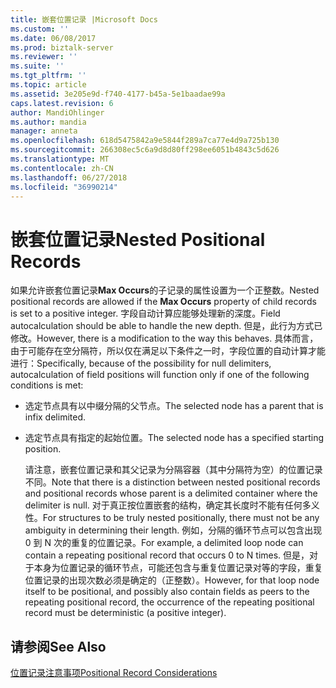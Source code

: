 ```yaml
---
title: 嵌套位置记录 |Microsoft Docs
ms.custom: ''
ms.date: 06/08/2017
ms.prod: biztalk-server
ms.reviewer: ''
ms.suite: ''
ms.tgt_pltfrm: ''
ms.topic: article
ms.assetid: 3e205e9d-f740-4177-b45a-5e1baadae99a
caps.latest.revision: 6
author: MandiOhlinger
ms.author: mandia
manager: anneta
ms.openlocfilehash: 618d5475842a9e5844f289a7ca77e4d9a725b130
ms.sourcegitcommit: 266308ec5c6a9d8d80ff298ee6051b4843c5d626
ms.translationtype: MT
ms.contentlocale: zh-CN
ms.lasthandoff: 06/27/2018
ms.locfileid: "36990214"
---
```

# <a name="nested-positional-records"></a><span data-ttu-id="e9bfe-102">嵌套位置记录</span><span class="sxs-lookup"><span data-stu-id="e9bfe-102">Nested Positional Records</span></span>
<span data-ttu-id="e9bfe-103">如果允许嵌套位置记录**Max Occurs**的子记录的属性设置为一个正整数。</span><span class="sxs-lookup"><span data-stu-id="e9bfe-103">Nested positional records are allowed if the **Max Occurs** property of child records is set to a positive integer.</span></span> <span data-ttu-id="e9bfe-104">字段自动计算应能够处理新的深度。</span><span class="sxs-lookup"><span data-stu-id="e9bfe-104">Field autocalculation should be able to handle the new depth.</span></span> <span data-ttu-id="e9bfe-105">但是，此行为方式已修改。</span><span class="sxs-lookup"><span data-stu-id="e9bfe-105">However, there is a modification to the way this behaves.</span></span> <span data-ttu-id="e9bfe-106">具体而言，由于可能存在空分隔符，所以仅在满足以下条件之一时，字段位置的自动计算才能进行：</span><span class="sxs-lookup"><span data-stu-id="e9bfe-106">Specifically, because of the possibility for null delimiters, autocalculation of field positions will function only if one of the following conditions is met:</span></span>  
  
- <span data-ttu-id="e9bfe-107">选定节点具有以中缀分隔的父节点。</span><span class="sxs-lookup"><span data-stu-id="e9bfe-107">The selected node has a parent that is infix delimited.</span></span>  
  
- <span data-ttu-id="e9bfe-108">选定节点具有指定的起始位置。</span><span class="sxs-lookup"><span data-stu-id="e9bfe-108">The selected node has a specified starting position.</span></span>  
  
  <span data-ttu-id="e9bfe-109">请注意，嵌套位置记录和其父记录为分隔容器（其中分隔符为空）的位置记录不同。</span><span class="sxs-lookup"><span data-stu-id="e9bfe-109">Note that there is a distinction between nested positional records and positional records whose parent is a delimited container where the delimiter is null.</span></span> <span data-ttu-id="e9bfe-110">对于真正按位置嵌套的结构，确定其长度时不能有任何多义性。</span><span class="sxs-lookup"><span data-stu-id="e9bfe-110">For structures to be truly nested positionally, there must not be any ambiguity in determining their length.</span></span> <span data-ttu-id="e9bfe-111">例如，分隔的循环节点可以包含出现 0 到 N 次的重复的位置记录。</span><span class="sxs-lookup"><span data-stu-id="e9bfe-111">For example, a delimited loop node can contain a repeating positional record that occurs 0 to N times.</span></span> <span data-ttu-id="e9bfe-112">但是，对于本身为位置记录的循环节点，可能还包含与重复位置记录对等的字段，重复位置记录的出现次数必须是确定的（正整数）。</span><span class="sxs-lookup"><span data-stu-id="e9bfe-112">However, for that loop node itself to be positional, and possibly also contain fields as peers to the repeating positional record, the occurrence of the repeating positional record must be deterministic (a positive integer).</span></span>  
  
## <a name="see-also"></a><span data-ttu-id="e9bfe-113">请参阅</span><span class="sxs-lookup"><span data-stu-id="e9bfe-113">See Also</span></span>  
 [<span data-ttu-id="e9bfe-114">位置记录注意事项</span><span class="sxs-lookup"><span data-stu-id="e9bfe-114">Positional Record Considerations</span></span>](../core/positional-record-considerations.md)